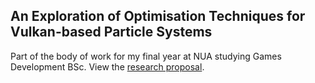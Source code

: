 ## An Exploration of Optimisation Techniques for Vulkan-based Particle Systems

Part of the body of work for my final year at NUA studying Games Development BSc. View the [research proposal](https://github.com/RobinWragg/ParticleSystemsInVulkan/blob/master/proposal/proposal.pdf).
